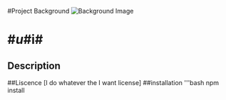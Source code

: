 #Project Background 
![Background Image](https://example.com/https://github.com/SudobotsDomain/IMAGE_HOST/blob/6cc890062138369d873c685c3cff819b9f7d9224/ICONS/Untitled36_20250226101355.png)

# #$u$#i# 
## Description 

##Liscence
[I do whatever the I want license]
##installation
'''bash
npm install
